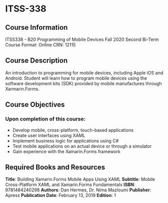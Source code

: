 # ITSS-338

## Course Information

ITSS338 - B20 Programming of Mobile Devices
Fall 2020 Second Bi-Term
Course Format: Online
CRN: 12115

## Course Description

An introduction to programming for mobile devices, including Apple iOS and Android. Student will learn how to program mobile devices using the software development kits (SDK) provided by mobile manufactures through Xarmarin.Forms.

## Course Objectives

### Upon completion of this course:

- Develop mobile, cross-platform, touch-based applications
- Create user interfaces using XAML
- Implement business logic for applications using C#
- Test mobile applications on an actual device or through a simulator
- Gain experience with the Xamarin.Forms framework

## Required Books and Resources

**Title**: Building Xamarin.Forms Mobile Apps Using XAML
**Subtitle**: Mobile Cross-Platform XAML and Xamarin.Forms Fundamentals
**ISBN**: 9781484240298
**Authors**: Dan Hermes, Dr. Nima Mazloumi
**Publisher**: Apress
**Publication Date**: February 13, 2019
**Edition**: 1 
